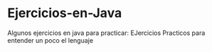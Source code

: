 # Ejercicios-en-Java
Algunos ejercicios en java para practicar: EJercicios Practicos para entender un poco el lenguaje 
